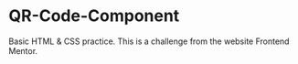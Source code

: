 # QR-Code-Component
Basic HTML &amp; CSS practice.
This is a challenge from the website Frontend Mentor.
